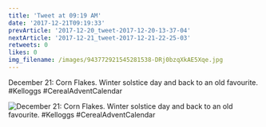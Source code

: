 ```yaml
---
title: 'Tweet at 09:19 AM'
date: '2017-12-21T09:19:33'
prevArticle: '2017-12-20_tweet-2017-12-20-13-37-04'
nextArticle: '2017-12-21_tweet-2017-12-21-22-25-03'
retweets: 0
likes: 0
img_filename: /images/943772921545281538-DRj0bzqXkAE5Xqe.jpg
---
```

December 21: Corn Flakes. Winter solstice day and back to an old favourite. #Kelloggs #CerealAdventCalendar

![December 21: Corn Flakes. Winter solstice day and back to an old favourite. #Kelloggs #CerealAdventCalendar](/images/943772921545281538-DRj0bzqXkAE5Xqe.jpg "December 21: Corn Flakes. Winter solstice day and back to an old favourite. #Kelloggs #CerealAdventCalendar")